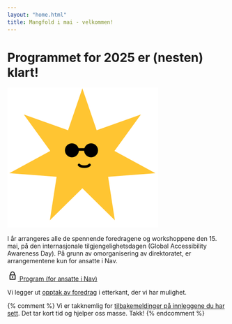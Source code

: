 ```yaml
---
layout: "home.html"
title: Mangfold i mai - velkommen!
---
```


# Programmet for 2025 er (nesten) klart!

<img src="assets/images/blobs/star.svg" class="blob-star" alt="" loading="eager">

I år arrangeres alle de spennende foredragene og workshoppene den 15. mai, på den internasjonale tilgjengelighetsdagen (Global Accessibility Awareness Day). På grunn av omorganisering av direktoratet, er arrangementene kun for ansatte i Nav.

<a class="pill-delta" href="https://delta.nav.no/mim">
<svg class="icon" width="24" height="24" fill="none" viewBox="0 0 24 24">
  <g stroke="currentColor" stroke-linejoin="round" stroke-width="2">
    <path d="M8 10V7c0-2.5 2-4 4-4s4 1.5 4 4v3"/>
    <path d="M6 20v-9c0-.5.5-1 1-1h10c.5 0 1 .5 1 1v9H6Z"/>
  </g>
  <path stroke="currentColor" stroke-linecap="round" stroke-linejoin="round" stroke-width="1.5" d="M12 16.8v-2.6"/>
  <circle cx="12" cy="14.3" r="1.5" fill="currentColor"/>
</svg>
<span>Program (for ansatte i Nav)</span>
</a>

Vi legger ut [opptak av foredrag](/opptak) i etterkant, der vi har mulighet.

{% comment %}
Vi er takknemlig for [tilbakemeldinger på innleggene du har sett](#). Det tar kort tid og hjelper oss masse. Takk!
{% endcomment %}

